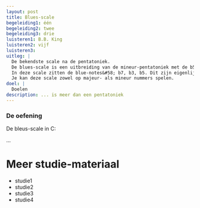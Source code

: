 ```yaml
---
layout: post
title: Blues-scale
begeleiding1: één
begeleiding2: twee
begeleiding3: drie
luisteren1: B.B. King
luisteren2: vijf
luisteren3:
uitleg: |
  De bekendste scale na de pentatoniek.
  De blues-scale is een uitbreiding van de mineur-pentatoniek met de b5 (#11).
  In deze scale zitten de blue-notes&#58; b7, b3, b5. Dit zijn eigenlijk alle verlaagde akkoordnoten, behalve de grondnoot. Deze noten geven het klagende karakter van de Blues weer.
  Je kan deze scale zowel op majeur- als mineur nummers spelen.
doel: |
  Doelen
description: ... is meer dan een pentatoniek
---
```


### De oefening

De bleus-scale in C&#58;

...

<div class="verdere-studie">
  <h1 class="small-h2">Meer studie-materiaal</h1>
  <ul class="two-column">
    <li>studie1</li>
    <li>studie2</li>
    <li>studie3</li>
    <li>studie4</li>
  </ul>
</div>
